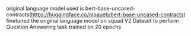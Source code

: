 original language model used is bert-base-uncased-contracts(https://huggingface.co/nlpaueb/bert-base-uncased-contracts)
finetuned the original language model on squad V2 Dataset to perform Question Answering task
trained on 20 epochs
